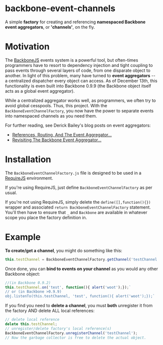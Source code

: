 backbone-event-channels
=======================

A simple **factory** for creating and referencing **namespaced Backbone event aggregators**, or **'channels'**, on the fly.

Motivation
==========
The [BackboneJS](http://backbonejs.org/) events system is a powerful tool, but often-times programmers have to resort to dependency injection and tight coupling to pass events through several layers of code, from one disparate object to another. In light of this problem, many have turned to **event aggregators** -- a centralized dispatcher every object can access. As of December 13th, this functionality is even built into Backbone 0.9.9 (the Backbone object itself acts as a global event aggregator). 

While a centralized aggregator works well, as programmers, we often try to avoid global cesspools. Thus, this project. With the `BackboneEventChannelFactory`, you now have the power to separate events into namespaced channels as you need them.

For further reading, see Derick Bailey's blog posts on event aggregators:
* [References, Routing, And The Event Aggregator...](http://lostechies.com/derickbailey/2011/07/19/references-routing-and-the-event-aggregator-coordinating-views-in-backbone-js/)
* [Revisiting The Backbone Event Aggregator...](http://lostechies.com/derickbailey/2012/04/03/revisiting-the-backbone-event-aggregator-lessons-learned/)

Installation
============
The `BackboneEventChannelFactory.js` file is designed to be used in a [RequireJS](http://requirejs.org/) environment.

If you're using RequireJS, just define `BackboneEventChannelFactory` as per usual.

If you're not using RequireJS, simply delete the `define([],function(){})` wrapper and associated `return BackboneEventChannelFactory` statement. You'll then have to ensure that `_` and `Backbone` are available in whatever scope you place the factory definition in.

Example
=======
**To create/get a channel**, you might do something like this:
```javascript
this.testChannel = BackboneEventChannelFactory.getChannel('testChannel');
```

Once done, you can **bind to events on your channel** as you would any other Backbone object:
```javascript
//(in Backbone 0.9.2)
this.testChannel.on('test', function(){ alert('woot');});` 
// or (in Backbone >0.9.9)
obj.listenTo(this.testChannel, 'test', function(){ alert('woot');});` 
```

If you find you need to **delete a channel**, you must **both** unregister it from the factory AND delete ALL local references:
```javascript
// delete local reference
delete this.testChannel;
// unregister/delete factory's local reference(s)
BackboneEventChannelFactory.unregisterChannel('testChannel');
// Now the garbage collector is free to delete the actual object.
```
